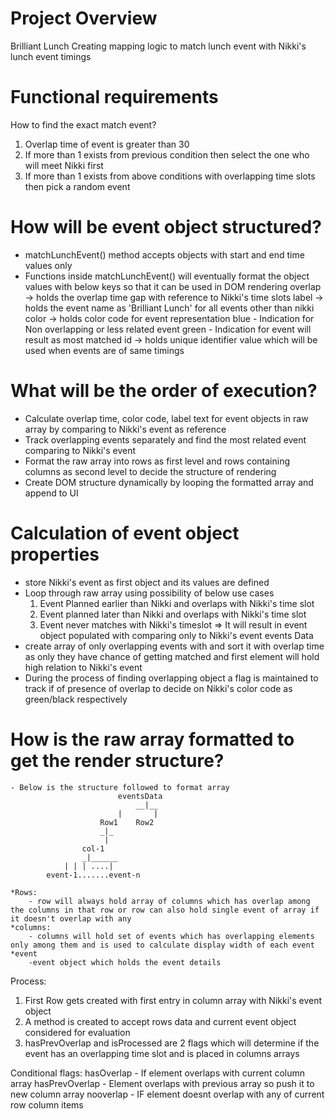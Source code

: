 # Project Overview

Brilliant Lunch
Creating mapping logic to match lunch event with Nikki's lunch event timings

# Functional requirements
How to find the exact match event?
1) Overlap time of event is greater than 30
2) If more than 1 exists from previous condition then select the one who will meet Nikki first
3) If more than 1 exists from above conditions with overlapping time slots then pick a random event

# How will be event object structured?
- matchLunchEvent() method accepts objects with start and end time values only
- Functions inside matchLunchEvent() will eventually format the object values with below keys so that it can be used in DOM rendering
			overlap -> holds the overlap time gap with reference to Nikki's time slots
			label -> holds the event name as 'Brilliant Lunch' for all events other than nikki
			color -> holds color code for event representation
								blue - Indication for Non overlapping or less related event
								green - Indication for event will result as most matched
			id -> holds unique identifier value which will be used when events are of same timings

# What will be the order of execution?
- Calculate overlap time, color code, label text for event objects in raw array  by comparing to Nikki's event as reference
- Track overlapping events separately and find the most related event comparing to Nikki's event
- Format the raw array into rows as first level and rows containing columns as second level to decide the structure of rendering
- Create DOM structure dynamically by looping the formatted array and append to UI

# Calculation of event object properties
- store Nikki's event as first object and its values are defined
- Loop through raw array using possibility of  below use cases
  1) Event Planned earlier than Nikki and overlaps with Nikki's time slot
  2) Event planned later than Nikki and overlaps with Nikki's time slot
  3) Event never matches with Nikki's timeslot
		 => It will result in event object populated with comparing only to Nikki's event events Data
- create array of only overlapping events with and sort it with overlap time as only they have chance of getting matched and first element will hold high relation to Nikki's event
- During the process of finding overlapping object a flag is maintained to track if of presence of overlap to decide on Nikki's color code as green/black respectively

# How is the raw array formatted to get the render structure?
    - Below is the structure followed to format array
							eventsData
								__|__
							|       |
						Row1    Row2
						_|_
					 	 |
					col-1
					_|______
				| | | ....|
			event-1.......event-n

	*Rows:
		- row will always hold array of columns which has overlap among the columns in that row or row can also hold single event of array if it doesn't overlap with any
 	*columns:
		- columns will hold set of events which has overlapping elements only among them and is used to calculate display width of each event
	*event
		-event object which holds the event details

Process:
1) First Row gets created with first entry in column array with Nikki's event object
2) A method is created to accept rows data and current event object considered for evaluation
3) hasPrevOverlap and isProcessed are 2 flags which will determine if the event has an overlapping time slot and is placed in columns arrays

Conditional flags:
    hasOverlap - If element overlaps with current column array
		hasPrevOverlap - Element overlaps with previous array so push it to new column array
	  nooverlap - IF element doesnt overlap with any of current row column items






